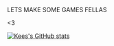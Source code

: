 LETS MAKE SOME GAMES FELLAS

<3

[![Kees's GitHub stats](https://github-readme-stats.vercel.app/api?username=KeesTucker)](https://github.com/anuraghazra/github-readme-stats)
